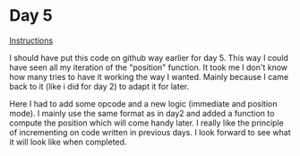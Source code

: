 # Day 5

[Instructions](https://adventofcode.com/2019/day/5)

I should have put this code on github way earlier for day 5. This way I could have seen all my iteration of the "position" function. It took me I don't know how many tries to have it working the way I wanted. Mainly because I came back to it (like i did for day 2) to adapt it for later.

Here I had to add some opcode and a new logic (immediate and position mode). I mainly use the same format as in day2 and added a function to compute the position which will come handy later. I really like the principle of incrementing on code written in previous days. I look forward to see what it will look like when completed.
